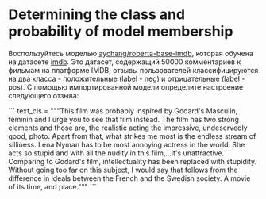 # Determining the class and probability of model membership

Воспользуйтесь моделью [aychang/roberta-base-imdb](https://huggingface.co/aychang/roberta-base-imdb), которая обучена на датасете [imdb](https://huggingface.co/datasets/stanfordnlp/imdb). Это датасет, содержащий 50000 комментариев к фильмам на платформе IMDB, отзывы пользователей классифицируются на два класса - положительные (label - neg) и отрицательные (label - pos). С помощью импортированной модели определите настроение следующего отзыва:

\```
text_cls = """This film was probably inspired by Godard's Masculin, féminin and I urge you to see that film instead.
The film has two strong elements and those are, the realistic acting the impressive, undeservedly good, photo. 
Apart from that, what strikes me most is the endless stream of silliness. 
Lena Nyman has to be most annoying actress in the world. She acts so stupid and with all the nudity in this film,...it's unattractive. 
Comparing to Godard's film, intellectuality has been replaced with stupidity. 
Without going too far on this subject, I would say that follows from the difference in ideals between the French and the Swedish society.
A movie of its time, and place."""
\```
